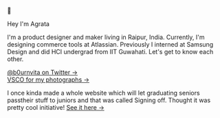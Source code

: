 🦋

Hey I'm Agrata

I'm a product designer and maker living in Raipur, India. Currently, I'm designing commerce tools at Atlassian. Previously I interned at Samsung Design and did HCI undergrad from IIT Guwahati. Let's get to know each other. 


[@b0urnvita on Twitter &rarr;](https://twitter.com/b0urnvita) </br>
[VSCO for my photographs &rarr;](https://vsco.co/agratapatel) </br>


I once kinda made a whole website which will let graduating seniors passtheir stuff to  juniors and that was called Signing off. Thought it was pretty cool initiative! [See it here &rarr;](https://www.signingoff.webflow.io)




<!--
**agratapatel/agratapatel** is a ✨ _special_ ✨ repository because its `README.md` (this file) appears on your GitHub profile.

Here are some ideas to get you started:

- 🔭 I’m currently working on ...
- 🌱 I’m currently learning ...
- 👯 I’m looking to collaborate on ...
- 🤔 I’m looking for help with ...
- 💬 Ask me about ...
- 📫 How to reach me: ...
- 😄 Pronouns: ...
- ⚡ Fun fact: ...
-->

